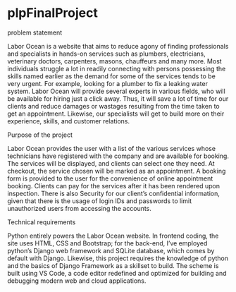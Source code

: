# plpFinalProject
problem statement

Labor Ocean is a website that aims to reduce agony of finding professionals and specialists in hands-on services such as plumbers, electricians, veterinary doctors, carpenters, masons, chauffeurs and many more. Most individuals struggle a lot in readily connecting with persons possessing the skills named earlier as the demand for some of the services tends to be very urgent. For example, looking for a plumber to fix a leaking water system. Labor Ocean will provide several experts in various fields, who will be available for hiring just a click away. Thus, it will save a lot of time for our clients and reduce damages or wastages resulting from the time taken to get an appointment. Likewise, our specialists will get to build more on their experience, skills, and customer relations.

Purpose of the project

Labor Ocean provides the user with a list of the various services whose technicians have registered with the company and are available for booking. The services will be displayed, and clients can select one they need. At checkout, the service chosen will be marked as an appointment. A booking form is provided to the user for the convenience of online appointment booking. Clients can pay for the services after it has been rendered upon inspection. There is also Security for our client’s confidential information, given that there is the usage of login IDs and passwords to limit unauthorized users from accessing the accounts.

Technical requirements

Python entirely powers the Labor Ocean website. In frontend coding, the site uses HTML, CSS and Bootstrap; for the back-end, I’ve employed python’s Django web framework and SQLite database, which comes by default with Django. Likewise, this project requires the knowledge of python and the basics of Django Framework as a skillset to build. The scheme is built using VS Code, a code editor redefined and optimized for building and debugging modern web and cloud applications.
